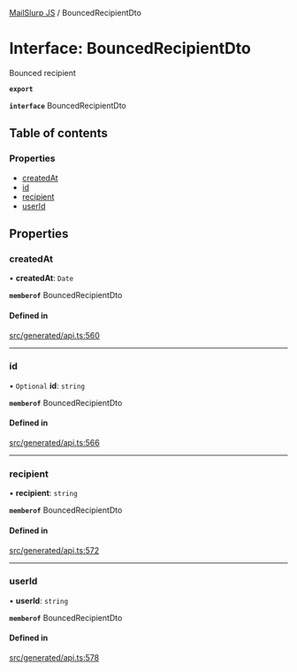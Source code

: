 [MailSlurp JS](../README.md) / BouncedRecipientDto

# Interface: BouncedRecipientDto

Bounced recipient

**`export`**

**`interface`** BouncedRecipientDto

## Table of contents

### Properties

- [createdAt](BouncedRecipientDto.md#createdat)
- [id](BouncedRecipientDto.md#id)
- [recipient](BouncedRecipientDto.md#recipient)
- [userId](BouncedRecipientDto.md#userid)

## Properties

### createdAt

• **createdAt**: `Date`

**`memberof`** BouncedRecipientDto

#### Defined in

[src/generated/api.ts:560](https://github.com/mailslurp/mailslurp-client/blob/8c02983/src/generated/api.ts#L560)

___

### id

• `Optional` **id**: `string`

**`memberof`** BouncedRecipientDto

#### Defined in

[src/generated/api.ts:566](https://github.com/mailslurp/mailslurp-client/blob/8c02983/src/generated/api.ts#L566)

___

### recipient

• **recipient**: `string`

**`memberof`** BouncedRecipientDto

#### Defined in

[src/generated/api.ts:572](https://github.com/mailslurp/mailslurp-client/blob/8c02983/src/generated/api.ts#L572)

___

### userId

• **userId**: `string`

**`memberof`** BouncedRecipientDto

#### Defined in

[src/generated/api.ts:578](https://github.com/mailslurp/mailslurp-client/blob/8c02983/src/generated/api.ts#L578)

